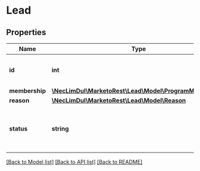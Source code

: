 # Lead

## Properties

Name | Type | Description | Notes
------------ | ------------- | ------------- | -------------
**id** | **int** | Unique integer id of a lead record | [optional]
**membership** | [**\NecLimDul\MarketoRest\Lead\Model\ProgramMembership**](ProgramMembership.md) |  | [optional]
**reason** | [**\NecLimDul\MarketoRest\Lead\Model\Reason**](Reason.md) |  | [optional]
**status** | **string** | Status of the operation performed on the record | [optional]

[[Back to Model list]](../../README.md#models) [[Back to API list]](../../README.md#endpoints) [[Back to README]](../../README.md)

